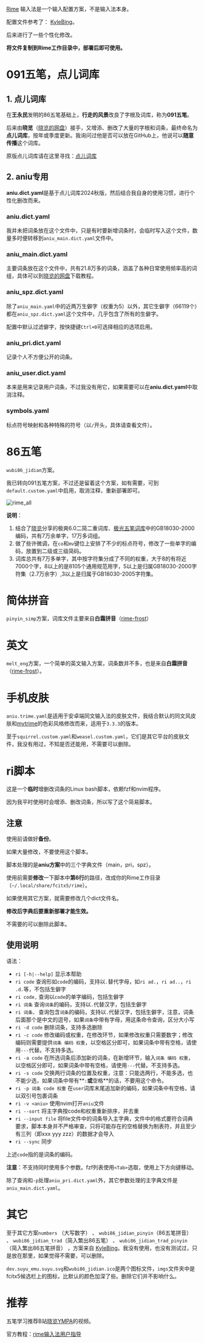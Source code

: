 [Rime](https://rime.im/) 输入法是一个输入配置方案，不是输入法本身。

配置文件参考了： [KyleBing](https://github.com/KyleBing/wubi-jidan-dict)。

后来进行了一些个性化修改。

**将文件复制到Rime工作目录中，部署后即可使用。**

# 091五笔，点儿词库

## 1. 点儿词库
在**王永民**发明的86五笔基础上，**行走的风景**改良了字根及词库，称为**091五笔**。

后来由**晓览**（[晓览的网盘](http://gaokuan.ysepan.com/)）接手，又增添、删改了大量的字根和词条，最终命名为**点儿词库**，按年或季度更新。我询问过他是否可以放在GitHub上，他说可以**随意传播**这个词库。

原版点儿词库请在这里寻找：[点儿词库](https://github.com/goodaniu/rime-wubi091)


## 2. aniu专用
**aniu.dict.yaml**是基于点儿词库2024秋版，然后结合我自身的使用习惯，进行个性化删改而来。

### aniu.dict.yaml
我并未把词条放在这个文件中，只是有时要新增词条时，会临时写入这个文件，数量多时便转移到`aniu_main.dict.yaml`文件中。

### aniu_main.dict.yaml
主要词条放在这个文件中，共有21.8万多的词条，涵盖了各种日常使用频率高的词组，具体可以到[晓览的网盘](http://gaokuan.ysepan.com/)下载教程。

### aniu_spz.dict.yaml
除了`aniu_main.yaml`中的近两万生僻字（权重为5）以外，其它生僻字（66119个）都在`aniu_spz.dict.yaml`这个文件中，几乎包含了所有的生僻字。

配置中默认过滤僻字，按快捷键`Ctrl+0`可选择相应的选项启用。

### aniu_pri.dict.yaml
记录个人不方便公开的词条。

### aniu_user.dict.yaml
本来是用来记录用户词条，不过我没有用它，如果需要可以在**aniu.dict.yaml**中取消注释。

### symbols.yaml
标点符号映射和各种特殊的符号（以`/`开头，具体请查看文件）。

# 86五笔
`wubi86_jidian`方案。

我已转向091五笔方案，不过还是留着这个方案，如有需要，可到`default.custom.yaml`中启用，取消注释，重新部署即可。

![rime_all](https://github.com/KyleBing/rime-wubi86-jidian/assets/12215982/710c7e80-1660-48f1-bcc5-157c6bd3f662)

**说明**：
1. 结合了[晓览](http://gaokuan.ysepan.com/)分享的极爽6.0二简二重词库、[极光五笔词库](https://gitee.com/jack2583/wubi-tables.git)中的GB18030-2000编码，共有7万余单字，17万多词组。
2. 做了些许微调，在`co`和`mv`键位上安排了不少的标点符号，修改了一些单字的编码，放置到二级或三级简码。
3. 词库总共有7万多单字，其中按字符集分成了不同的权重，大于8的有将近7000个字，8以上的是8105个通用规范用字，5以上是归属GB18030-2000字符集（2.7万余字）,3以上是归属于GB18030-2005字符集。

 # 简体拼音
 `pinyin_simp`方案，词库文件主要来自**白霜拼音**（[rime-frost](https://github.com/gaboolic/rime-frost)）

 # 英文
 `melt_eng`方案，一个简单的英文输入方案，词条数并不多，也是来自**白霜拼音**（[rime-frost](https://github.com/gaboolic/rime-frost)）。

 # 手机皮肤
 `aniu.trime.yaml`是适用于安卓端同文输入法的皮肤文件，我结合默认的同文风皮肤和[mytrime](https://github.com/chwt163/mytrime)的色彩风格修改而来，适用于`3.3.3`的版本。

 至于`squirrel.custom.yaml`和`weasel.custom.yaml`，它们是其它平台的皮肤文件，我没有用过，不知是否还能用，不需要可以删除。

 # ri脚本
 这是一个**临时**增删改词条的Linux bash脚本，依赖fzf和nvim程序。

 因为我平时使用时会增添、删改词条，所以写了这个简易脚本。
 
 ## 注意
 使用前请做好**备份**。

 如果大量修改，不要使用这个脚本。

 脚本处理的是**aniu方案**中的三个字典文件（main，pri，spz）。

 使用前需要**修改**一下脚本中**第6行**的路径，改成你的Rime工作目录（`~/.local/share/fcitx5/rime`）。

 如果使用其它方案，就需要修改几个dict文件名。

 **修改后字典后要重新部署才能生效。**

 不需要的可以删除此脚本。

 ## 使用说明
 
语法：

- `ri [-h|--help]`  显示本帮助
- `ri code`         查询形如`code`的编码，支持以`.`替代字母，如`ri ad.`，`ri ad..`，`ri .d.`等，不包括生僻字
- `ri code,`        查询以`code`的单字编码，包括生僻字
- `ri 词条`         查询`词条`的编码，支持以`.`代替汉字，包括生僻字
- `ri 词条，`       查询包含`词条`的编码，支持以`.`代替汉字，包括生僻字，注意，词条后面那个是中文的逗号，如果`词条`中带有字母，用这条命令查询，区分大小写
- `ri -d code`      删除词条，支持多选删除
- `ri -c code`      修改编码或权重，在修改环节，如果修改权重只需要数字；修改编码则需要提供`词条 编码 权重`，以空格区分即可，如果词条中带有空格，请使用`---`代替。不支持多选。
- `ri -a code`      在所选词条后添加新的词条，在新增环节，输入`词条 编码 权重`，以空格区分即可，如果词条中带有空格，请使用`---`代替。不支持多选。
- `ri -s code`       交换两行词条的位置及权重，注意：只能选两行，不能多选，也不能少选，如果词条中带有**`:`**或**空格**的话，不要用这个命令。
- `ri -p 词条 code 权重`    在`user`词库末尾追加新的编码，如果词条中有空格，请以双引号包裹词条
- `ri -v <aniu>`    使用nvim打开`aniu`文件
- `ri --sort`       将主字典按code和权重重新排序，并去重
- `ri --input file`      将file文件中的词条导入主字典，文件中的格式要符合词典要求，脚本本身并不严格审查，只将可能存在的空格替换为制表符，并且至少有三列（即xxx yyy zzz）的数据才会导入
- `ri --sync`       同步

上述`code`指的是词条的编码。

**注意**：不支持同时使用多个参数。fzf列表使用`<Tab>`选取，使用上下方向键移动。

除了查询和`-p`处理`aniu_pri.dict.yaml`外，其它参数处理的主字典文件是`aniu_main.dict.yaml`。

 # 其它
 至于其它方案`numbers` （大写数字） 、 `wubi86_jidian_pinyin`（86五笔拼音） 、 `wubi86_jidian_trad`（简入繁出86五笔） 、 `wubi86_jidian_trad_pinyin`（简入繁出86五笔拼音） ，方案来自 [KyleBing](https://github.com/KyleBing/wubi-jidan-dict)。我没有使用，也没有测试过，只是放在那里，如果觉得不需要，可以删除。

 `dev.suyu_emu.suyu.svg`和`wubi86_jidian.ico`是两个图标文件，`imgs`文件夹中是fcitx5候选栏上的图标，比默认的颜色加深了些。删除它们并不影响什么。

 # 推荐
五笔学习推荐B站[晓览YMPA](https://space.bilibili.com/108585624)的视频。

官方教程：[rime输入法用户指导](https://github.com/rime/home/wiki/UserGuide)
